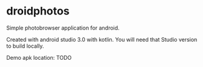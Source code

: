 # droidphotos
Simple photobrowser application for android. 

Created with android studio 3.0 with kotlin. You will need that Studio version to build locally.

Demo apk location: TODO
